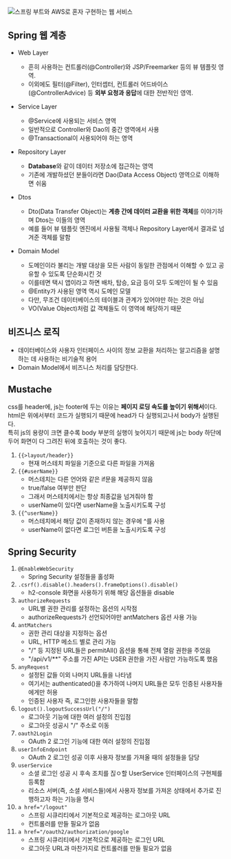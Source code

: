 <img src=http://image.kyobobook.co.kr/images/book/xlarge/602/x9788965402602.jpg alt="스프링 부트와 AWS로 혼자 구현하는 웹 서비스">

## Spring 웹 계층
* Web Layer
    * 흔히 사용하는 컨트롤러(@Controller)와 JSP/Freemarker 등의 뷰 템플릿 영역.
    * 이외에도 필터(@Filter), 인터셉터, 컨트롤러 어드바이스(@ControllerAdvice) 등 **외부 요청과 응답**에 대한 전반적인 영역.

* Service Layer
    * @Service에 사용되는 서비스 영역
    * 일반적으로 Controller와 Dao의 중간 영역에서 사용
    * @Transactional이 사용되어야 하는 영역

* Repository Layer
    * **Database**와 같이 데이터 저장소에 접근하는 영역
    * 기존에 개발하셨던 분들이라면 Dao(Data Access Object) 영역으로 이해하면 쉬움

* Dtos
    * Dto(Data Transfer Object)는 **계층 간에 데이터 교환을 위한 객체**를 이야기하며 Dtos는 이들의 영역
    * 예를 들어 뷰 템플릿 엔진에서 사용될 객체나 Repository Layer에서 결과로 넘겨준 객체를 말함

* Domain Model
    * 도메인이라 불리는 개발 대상을 모든 사람이 동일한 관점에서 이해할 수 있고 공유할 수 있도록 단순화시킨 것
    * 이를테면 택시 앱이라고 하면 배차, 탑승, 요금 등이 모두 도메인이 될 수 있음
    * @Entity가 사용된 영역 역시 도메인 모델
    * 다만, 무조건 데이터베이스의 테이블과 관계가 있어야만 하는 것은 아님
    * VO(Value Object)처럼 값 객체들도 이 영역에 해당하기 때문
    
## 비즈니스 로직
* 데이터베이스와 사용자 인터페이스 사이의 정보 교환을 처리하는 알고리즘을 설명하는 데 사용하는 비기술적 용어
* Domain Model에서 비즈니스 처리를 담당한다.

## Mustache
css를 header에, js는 footer에 두는 이유는 **페이지 로딩 속도를 높이기 위해서**이다. html은 위에서부터 코드가 실행되기 때문에 head가 다 실행되고나서 body가 실행된다.  
특히 js의 용량이 크면 클수록 body 부분의 실행이 늦어지기 때문에 js는 body 하단에 두어 화면이 다 그려진 뒤에 호출하는 것이 좋다.
1. `{{>layout/header}}`
    * 현재 머스테치 파일을 기준으로 다른 파일을 가져옴
2. `{{#userName}}`
    * 머스테치는 다른 언어와 같은 if문을 제공하지 않음
    * true/false 여부만 판단
    * 그래서 머스테치에서는 항상 최종값을 넘겨줘야 함
    * userName이 있다면 userName을 노출시키도록 구성
3. `{{^userName}}`
    * 머스테치에서 해당 값이 존재하지 않는 경우에 ^를 사용
    * userName이 없다면 로그인 버튼을 노출시키도록 구성

## Spring Security
1. `@EnableWebSecurity`
    * Spring Security 설정들을 홀성화
2. `.csrf().disable().headers().frameOptions().disable()`
    * h2-console 화면을 사용하기 위해 해당 옵션들을 disable
3. `authorizeRequests`
    * URL별 권한 관리를 설정하는 옵션의 시작점
    * authorizeRequests가 선언되어야만 antMatchers 옵션 사용 가능
4. `antMatchers`
    * 권한 관리 대상을 지정하는 옵션
    * URL, HTTP 메소드 별로 관리 가능
    * "/" 등 지정된 URL들은 permitAll() 옵션을 통해 전체 열람 권한을 주었음
    * "/api/v1/**" 주소를 가진 API는 USER 권한을 가진 사람만 가능하도록 했음
5. `anyRequest`
    * 설정된 값들 이외 나머지 URL들을 나타냄
    * 여기서는 authenticated()을 추가하여 나머지 URL들은 모두 인증된 사용자들에게만 허용
    * 인증된 사용자 즉, 로그인한 사용자들을 말함
6. `logout().logoutSuccessUrl("/")`
    * 로그아웃 기능에 대한 여러 설정의 진입점
    * 로그아웃 성공시 "/" 주소로 이동
7. `oauth2Login`
    * OAuth 2 로그인 기능에 대한 여러 설정의 진입점
8. `userInfoEndpoint`
    * OAuth 2 로그인 성공 이후 사용자 정보를 가져올 때의 설정들을 담당
9. `userService`
    * 소셜 로그인 성공 시 후속 조치를 짆ㅇ할 UserService 인터페이스의 구현체를 등록함
    * 리소스 서버(즉, 소셜 서비스들)에서 사용자 정보를 가져온 상태에서 추가로 진행하고자 하는 기능을 명시
10. `a href="/logout"`
    * 스프링 시큐리티에서 기본적으로 제공하는 로그아웃 URL
    * 컨트롤러를 만들 필요가 없음
11. `a href="/oauth2/authorization/google`
    * 스프링 시큐리티에서 기본적으로 제공하는 로그인 URL
    * 로그아웃 URL과 마찬가지로 컨트롤러를 만들 필요가 없음